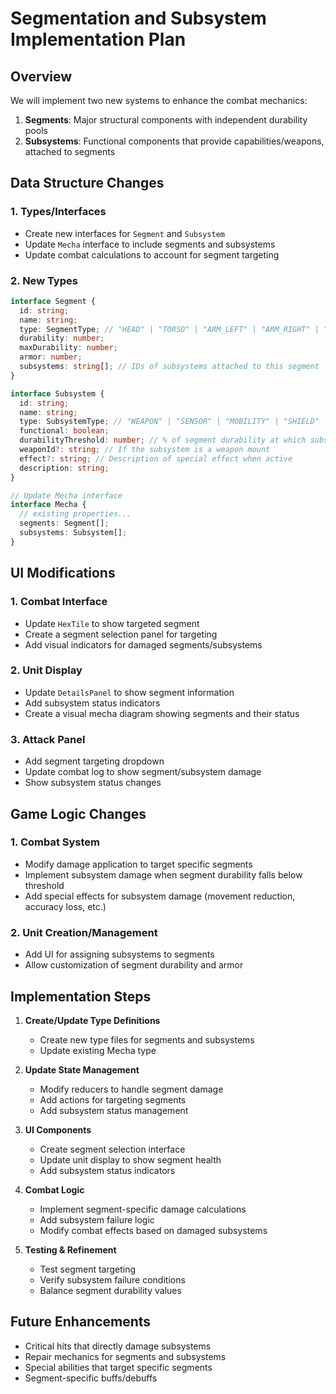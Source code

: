 # Segmentation and Subsystem Implementation Plan

## Overview
We will implement two new systems to enhance the combat mechanics:
1. **Segments**: Major structural components with independent durability pools
2. **Subsystems**: Functional components that provide capabilities/weapons, attached to segments

## Data Structure Changes

### 1. Types/Interfaces
- Create new interfaces for `Segment` and `Subsystem`
- Update `Mecha` interface to include segments and subsystems
- Update combat calculations to account for segment targeting

### 2. New Types

```typescript
interface Segment {
  id: string;
  name: string;
  type: SegmentType; // "HEAD" | "TORSO" | "ARM_LEFT" | "ARM_RIGHT" | "LEG_LEFT" | "LEG_RIGHT" | "TAIL" | etc.
  durability: number;
  maxDurability: number;
  armor: number;
  subsystems: string[]; // IDs of subsystems attached to this segment
}

interface Subsystem {
  id: string;
  name: string;
  type: SubsystemType; // "WEAPON" | "SENSOR" | "MOBILITY" | "SHIELD" | etc.
  functional: boolean;
  durabilityThreshold: number; // % of segment durability at which subsystem is damaged
  weaponId?: string; // If the subsystem is a weapon mount
  effect?: string; // Description of special effect when active
  description: string;
}

// Update Mecha interface
interface Mecha {
  // existing properties...
  segments: Segment[];
  subsystems: Subsystem[];
}
```

## UI Modifications

### 1. Combat Interface
- Update `HexTile` to show targeted segment
- Create a segment selection panel for targeting
- Add visual indicators for damaged segments/subsystems

### 2. Unit Display
- Update `DetailsPanel` to show segment information
- Add subsystem status indicators
- Create a visual mecha diagram showing segments and their status

### 3. Attack Panel
- Add segment targeting dropdown
- Update combat log to show segment/subsystem damage
- Show subsystem status changes

## Game Logic Changes

### 1. Combat System
- Modify damage application to target specific segments
- Implement subsystem damage when segment durability falls below threshold
- Add special effects for subsystem damage (movement reduction, accuracy loss, etc.)

### 2. Unit Creation/Management
- Add UI for assigning subsystems to segments
- Allow customization of segment durability and armor

## Implementation Steps

1. **Create/Update Type Definitions**
   - Create new type files for segments and subsystems
   - Update existing Mecha type

2. **Update State Management**
   - Modify reducers to handle segment damage
   - Add actions for targeting segments
   - Add subsystem status management

3. **UI Components**
   - Create segment selection interface
   - Update unit display to show segment health
   - Add subsystem status indicators

4. **Combat Logic**
   - Implement segment-specific damage calculations
   - Add subsystem failure logic
   - Modify combat effects based on damaged subsystems

5. **Testing & Refinement**
   - Test segment targeting
   - Verify subsystem failure conditions
   - Balance segment durability values

## Future Enhancements
- Critical hits that directly damage subsystems
- Repair mechanics for segments and subsystems
- Special abilities that target specific segments
- Segment-specific buffs/debuffs